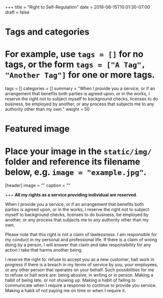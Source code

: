 +++
title = "Right to Self-Regulation"
date = 2018-06-15T10:01:30-07:00
draft = false

# Tags and categories
# For example, use `tags = []` for no tags, or the form `tags = ["A Tag", "Another Tag"]` for one or more tags.
tags = []
categories = []
summary = "When I provide you a service, or if an arrangement that benefits both parties is agreed upon, or in the works, I reserve the right not to subject myself to background checks, licenses to do business, be employed by another, or any process that subjects me to any authority other than my own."
weight = 50
# Featured image
# Place your image in the `static/img/` folder and reference its filename below, e.g. `image = "example.jpg"`.
[header]
image = ""
caption = ""

+++
**All my rights as a service providing individual are reserved**. 

When I provide you a service, or if an arrangement that benefits both parties is agreed upon, or in the works, I reserve the right not to subject myself to background checks, licenses to do business, be employed by another, or any process that subjects me to any authority other than my own.

Please note that this right is not a claim of lawlessness. I am responsible for my conduct in my personal and professional life. If there is a claim of wrong doing by a person, I will answer that claim and take responsibility for any action I take that harms another being. 

I reserve the right to: refuse to accept you as a new customer, halt work in progress if there is a breach in my terms of service by you, your employees, or any other person that operates on your behalf. Such possibilities for me to refuse or halt work are: being abusive, in writing or in person. Making a habit of being late, or not showing up. Making a habit of failing to communicate when I require a response to continue to provide you service. Making a habit of not paying me on time or when I require it.